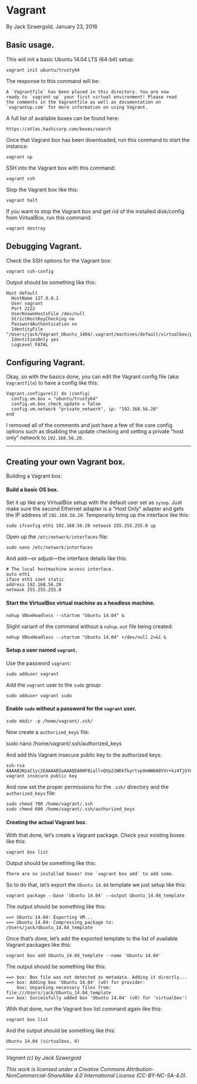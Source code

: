 # Vagrant

By Jack Szwergold, January 23, 2016

## Basic usage.

This will init a basic Ubuntu 14.04 LTS (64-bit) setup:

    vagrant init ubuntu/trusty64

The response to this command will be:

	A `Vagrantfile` has been placed in this directory. You are now
	ready to `vagrant up` your first virtual environment! Please read
	the comments in the Vagrantfile as well as documentation on
	`vagrantup.com` for more information on using Vagrant.

A full list of available boxes can be found here:

    https://atlas.hashicorp.com/boxes/search

Once that Vagrant box has been downloaded, run this command to start the instance:

    vagrant up

SSH into the Vagrant box with this command:

    vagrant ssh

Stop the Vagrant box like this:

    vagrant halt

If you want to stop the Vagrant box and get rid of the installed disk/config from VirtualBox, run this command:

    vagrant destroy

## Debugging Vagrant.

Check the SSH options for the Vagrant box:

    vagrant ssh-config

Output should be something like this:

	Host default
	  HostName 127.0.0.1
	  User vagrant
	  Port 2222
	  UserKnownHostsFile /dev/null
	  StrictHostKeyChecking no
	  PasswordAuthentication no
	  IdentityFile "/Users/jack/Vagrant_Ubuntu_1404/.vagrant/machines/default/virtualbox/private_key"
	  IdentitiesOnly yes
	  LogLevel FATAL

## Configuring Vagrant.

Okay, so with the basics done, you can edit the Vagrant config file (aka: `Vagrantfile`) to have a config like this:

	Vagrant.configure(2) do |config|
	  config.vm.box = "ubuntu/trusty64"
	  config.vm.box_check_update = false
	  config.vm.network "private_network", ip: "192.168.56.20"
	end

I removed all of the comments and just have a few of the core config options such as disabling the update checking and setting a private “host only” network to `192.168.56.20`.

***

## Creating your own Vagrant box.

Building a Vagrant box:

#### Build a basic OS box.

Set it up like any VirtualBox setup with the default user set as `sysop`. Just make sure the second Ethernet adapter is a “Host Only” adapter and gets the IP address of `192.168.56.20`. Temporarily bring up the interface like this:

    sudo ifconfig eth1 192.168.56.20 netmask 255.255.255.0 up
    
Open up the `/etc/network/interfaces` file:

	sudo nano /etc/network/interfaces

And add—or adjust—the interface details like this:

	# The local hostmachine access interface.
	auto eth1
	iface eth1 inet static
	address 192.168.56.20
	netmask 255.255.255.0

#### Start the VirtualBox virtual machine as a headless machine.

    nohup VBoxHeadless --startvm "Ubuntu 14.04" &

Slight variant of the command without a `nohup.out` file being created:

    nohup VBoxHeadless --startvm "Ubuntu 14.04" >/dev/null 2>&1 &

#### Setup a user named `vagrant`.

Use the password `vagrant`:

    sudo adduser vagrant

Add the `vagrant` user to the `sudo` group:

    sudo adduser vagrant sudo

#### Enable `sudo` without a password for the `vagrant` user.

	sudo mkdir -p /home/vagrant/.ssh/

Now create a `authorized_keys` file:

   sudo nano /home/vagrant/.ssh/authorized_keys

And add this Vagrant insecure public key to the authorized keys:

	ssh-rsa AAAAB3NzaC1yc2EAAAABIwAAAQEA6NF8iallvQVp22WDkTkyrtvp9eWW6A8YVr+kz4TjGYe7gHzIw+niNltGEFHzD8+v1I2YJ6oXevct1YeS0o9HZyN1Q9qgCgzUFtdOKLv6IedplqoPkcmF0aYet2PkEDo3MlTBckFXPITAMzF8dJSIFo9D8HfdOV0IAdx4O7PtixWKn5y2hMNG0zQPyUecp4pzC6kivAIhyfHilFR61RGL+GPXQ2MWZWFYbAGjyiYJnAmCP3NOTd0jMZEnDkbUvxhMmBYSdETk1rRgm+R4LOzFUGaHqHDLKLX+FIPKcF96hrucXzcWyLbIbEgE98OHlnVYCzRdK8jlqm8tehUc9c9WhQ== vagrant insecure public key

And now set the proper permissions for the `.ssh/` directory and the `authorized_keys` file:

    sudo chmod 700 /home/vagrant/.ssh
    sudo chmod 600 /home/vagrant/.ssh/authorized_keys

#### Creating the actual Vagrant box.

With that done, let’s create a Vagrant package. Check your existing boxes like this:

	vagrant box list

Output should be something like this:

	There are no installed boxes! Use `vagrant box add` to add some.

So to do that, let’s export the `Ubuntu 14.04` template we just setup like this:

	vagrant package --base 'Ubuntu 14.04' --output Ubuntu_14.04_template

The output should be something like this:

	==> Ubuntu 14.04: Exporting VM...
	==> Ubuntu 14.04: Compressing package to: /Users/jack/Ubuntu_14.04_template

Once that’s done, let’s add the exported template to the list of available Vagrant packages like this: 

    vagrant box add Ubuntu_14.04_template --name 'Ubuntu 14.04'

The output should be something like this:

	==> box: Box file was not detected as metadata. Adding it directly...
	==> box: Adding box 'Ubuntu 14.04' (v0) for provider: 
	    box: Unpacking necessary files from: file:///Users/jack/Ubuntu_14.04_template
	==> box: Successfully added box 'Ubuntu 14.04' (v0) for 'virtualbox'!

With that done, run the Vagrant box list command again like this:

    vagrant box list

And the output should be something like this:

	Ubuntu 14.04 (virtualbox, 0)

***

*Vagrant (c) by Jack Szwergold*

*This work is licensed under a Creative Commons Attribution-NonCommercial-ShareAlike 4.0 International License (CC-BY-NC-SA-4.0).*